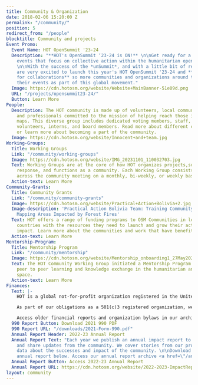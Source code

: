 ```yaml
---
title: Community & Organization
date: 2018-02-06 15:20:00 Z
permalink: "/community/"
position: 5
redirect_from: "/people"
blocktitle: Community and projects
Event Promo:
  Event Name: HOT OpenSummit '23-24
  Description: "**HOT's OpenSummit ‘23-24 is ON!** \n\nGet ready for a year of global
    events that focus on collective action within the humanitarian open mapping community.
    \n\nWith the success of the *unSummit*, and with a little bit of rebranding, we
    are very excited to launch this year's HOT OpenSummit '23-24 and **open our call
    for collaborations** so more communities and organizations around the world bring
    their events as part of this global movement."
  Image: https://cdn.hotosm.org/website/Website+MainBanner-51e09d.png
  URL: "/projects/opensummit23-24/"
  Button: Learn More
People:
  Description: The HOT community is made up of volunteers, local community leaders,
    and professionals committed to the mission of helping reach those in need through
    maps. This diverse group includes dedicated voting members, staff, contractors,
    volunteers, interns, and board members. Read more about different community members
    or learn more about becoming a part of the community.
  Image: https://cdn.hotosm.org/website/Innocent+and+team.jpg
Working-Groups:
  Title: Working Groups
  Link: "/community/working-groups"
  Image: https://cdn.hotosm.org/website/IMG_20231101_110032703.jpg
  Text: Working Groups are at the core of how HOT organizes projects,supports disaster
    response, and functions as a community. Each Working Group consists of members
    across the community meeting on a monthly, bi-weekly, or weekly basis.
  Action-text: Learn More
Community-Grants:
  Title: Community Grants
  Link: "/community/community-grants"
  Image: https://cdn.hotosm.org/website/Practical+Action+Bolivia+2.jpg
  Image-description: 'Practical Action Bolivia Team: Training Community Members in
    Mapping Areas Impacted by Forest Fires'
  Text: HOT offers a range of funding programs to OSM Communities in low- and middle-income
    countries with the resources they need to launch and grow their activities and
    impact. Learn more about the communities and work that have benefited from grants.
  Action-text: Learn More
Mentorship-Program:
  Title: Mentorship Program
  Link: "/community/mentorship"
  Image: https://cdn.hotosm.org/website/Mentorship_onboarding1_27May2023+(1).png
  Text: The HOT Community Working Group initiated a Mentorship Program to provide
    peer to peer learning and knowledge exchange in the humanitarian and open mapping
    space.
  Action-text: Learn More
Finances:
  Text: |-
    HOT is a global not-for-profit organization registered in the United States of America.

    As part of our obligations as a 501(c)3 registered organization, we make our financial filings (known as "Form 990: Return of Organization Exempt From Income Tax") available for public inspection. HOT's 2012 - 2021 returns are posted below. Any further questions can be directed to the Board of Directors, specifically the Treasurer.

    Access older financial reports and organization bylaws in our archive <a href="https://github.com/hotosm/hotosm-website/tree/gh-pages/downloads">here.</a>
  990 Report Button: Download 2021 990 PDF
  990 Report URL: "/downloads/2021-Form-990.pdf"
  Annual Report Header: 2022-23 Annual Report
  Annual Report Text: "Each year we publish an annual impact report to recap projects
    and share updates from the community. We cover stories from our projects and share
    data about the successes and impact of the community. \n\nDownload our latest
    annual report below. Access our annual report archive <a href=\"/annual-reports\">here.</a>"
  Annual Report Button: Access 2022-23 Annual Report
  Annual Report URL: https://cdn.hotosm.org/website/2022-2023-ImpactReport08_30.pdf
layout: community
---
```


